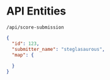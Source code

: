 # API Entities

`/api/score-submission`

```json
{
  "id": 123,
  "submitter_name": "steglasaurous",
  "map": {
    
  } 
}

```